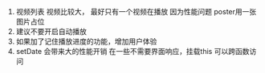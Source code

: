 1. 视频列表
  视频比较大， 最好只有一个视频在播放
  因为性能问题 poster用一张图片占位
2. 建议不要开启自动播放
3. 如果加了记住播放进度的功能，增加用户体验
4. setDate 会带来大的性能开销
  在一些不需要界面响应，挂载this 可以跨函数访问

